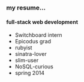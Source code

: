### my resume...
#### full-stack web development
* Switchboard intern
* Epicodus grad
* rubyist
* sinatra-lover
* slim-user
* NoSQL-curious
* spring 2014
